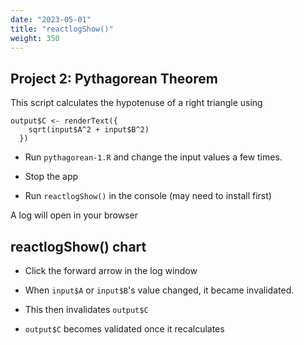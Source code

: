 ```yaml
---
date: "2023-05-01"
title: "reactlogShow()"
weight: 350
---
```


## Project 2: Pythagorean Theorem

This script calculates the hypotenuse of a right triangle using 
```
output$C <- renderText({
    sqrt(input$A^2 + input$B^2)
  })
```

- Run `pythagorean-1.R` and change the input values a few times.

- Stop the app

- Run `reactlogShow()` in the console (may need to install first)

A log will open in your browser


## reactlogShow() chart

- Click the forward arrow in the log window

- When `input$A` or `input$B`'s value changed, it became invalidated.

- This then invalidates `output$C`

- `output$C` becomes validated once it recalculates

